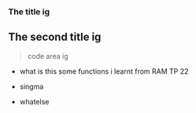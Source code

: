 ### The title ig
## The second title ig

> code area ig

- what is this
    some functions i learnt from RAM TP 22

- singma
- whatelse